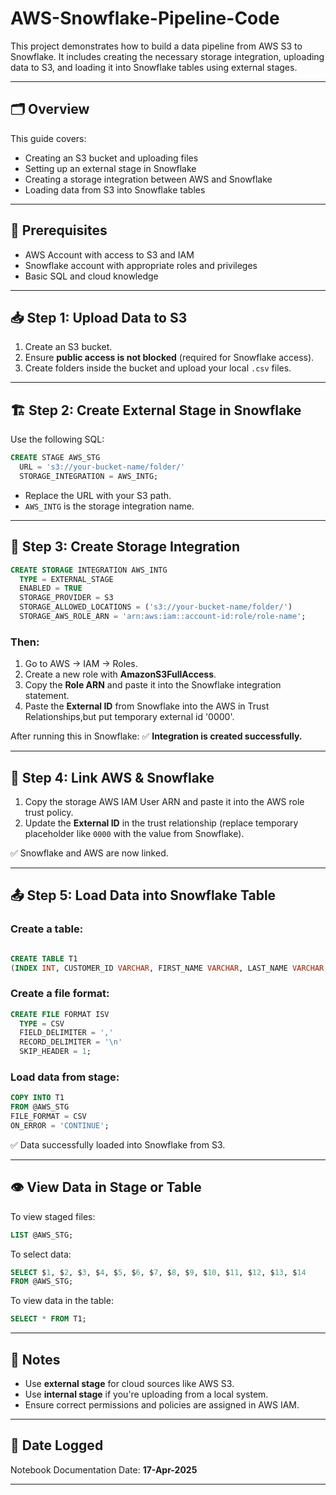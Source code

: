 # AWS-Snowflake-Pipeline-Code

This project demonstrates how to build a data pipeline from AWS S3 to Snowflake. It includes creating the necessary storage integration, uploading data to S3, and loading it into Snowflake tables using external stages.

---

## 🗂️ Overview

This guide covers:
- Creating an S3 bucket and uploading files
- Setting up an external stage in Snowflake
- Creating a storage integration between AWS and Snowflake
- Loading data from S3 into Snowflake tables

---

## 🔧 Prerequisites

- AWS Account with access to S3 and IAM
- Snowflake account with appropriate roles and privileges
- Basic SQL and cloud knowledge

---

## 📥 Step 1: Upload Data to S3

1. Create an S3 bucket.
2. Ensure **public access is not blocked** (required for Snowflake access).
3. Create folders inside the bucket and upload your local `.csv` files.

---

## 🏗️ Step 2: Create External Stage in Snowflake

Use the following SQL:

```sql
CREATE STAGE AWS_STG
  URL = 's3://your-bucket-name/folder/'
  STORAGE_INTEGRATION = AWS_INTG;
```

- Replace the URL with your S3 path.
- `AWS_INTG` is the storage integration name.

---

## 🔐 Step 3: Create Storage Integration

```sql
CREATE STORAGE INTEGRATION AWS_INTG
  TYPE = EXTERNAL_STAGE
  ENABLED = TRUE
  STORAGE_PROVIDER = S3
  STORAGE_ALLOWED_LOCATIONS = ('s3://your-bucket-name/folder/')
  STORAGE_AWS_ROLE_ARN = 'arn:aws:iam::account-id:role/role-name';
```

### Then:

1. Go to AWS → IAM → Roles.
2. Create a new role with **AmazonS3FullAccess**.
3. Copy the **Role ARN** and paste it into the Snowflake integration statement.
4. Paste the **External ID** from Snowflake into the AWS in Trust Relationships,but put temporary external id '0000'.

After running this in Snowflake:
✅ **Integration is created successfully.**

---

## 🔗 Step 4: Link AWS & Snowflake

1. Copy the storage AWS IAM User ARN and paste it into the AWS role trust policy.
2. Update the **External ID** in the trust relationship (replace temporary placeholder like `0000` with the value from Snowflake).

✅ Snowflake and AWS are now linked.

---

## 📤 Step 5: Load Data into Snowflake Table

### Create a table:
```sql

CREATE TABLE T1
(INDEX INT, CUSTOMER_ID VARCHAR, FIRST_NAME VARCHAR, LAST_NAME VARCHAR, COMPANY VARCHAR, CITY VARCHAR, COUNTRY VARCHAR, PHONE_1 VARCHAR, PHONE_2 VARCHAR, EMAIL VARCHAR, SUBSCRIPTION_DATE VARCHAR, WEBSITE VARCHAR);
```

### Create a file format:
```sql
CREATE FILE FORMAT ISV
  TYPE = CSV
  FIELD_DELIMITER = ','
  RECORD_DELIMITER = '\n'
  SKIP_HEADER = 1;
```

### Load data from stage:
```sql
COPY INTO T1
FROM @AWS_STG
FILE_FORMAT = CSV
ON_ERROR = 'CONTINUE';
```

✅ Data successfully loaded into Snowflake from S3.

---

## 👁️ View Data in Stage or Table

To view staged files:
```sql
LIST @AWS_STG;
```

To select data:
```sql
SELECT $1, $2, $3, $4, $5, $6, $7, $8, $9, $10, $11, $12, $13, $14
FROM @AWS_STG;
```

To view data in the table:
```sql
SELECT * FROM T1;
```

---

## 📌 Notes

- Use **external stage** for cloud sources like AWS S3.
- Use **internal stage** if you're uploading from a local system.
- Ensure correct permissions and policies are assigned in AWS IAM.

---

## 📅 Date Logged

Notebook Documentation Date: **17-Apr-2025**

---
